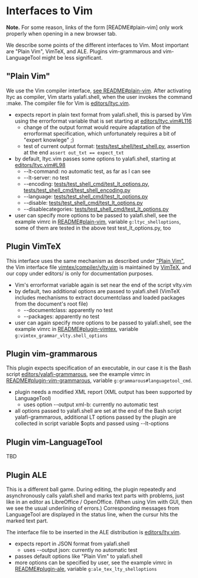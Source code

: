 # Interfaces to Vim

**Note.** For some reason, links of the form \[README#plain-vim\] only work properly when opening in a new browser tab. 

We describe some points of the different interfaces to Vim.
Most important are "Plain Vim", VimTeX, and ALE.
Plugins vim-grammarous and vim-LanguageTool might be less significant.

## "Plain Vim"
We use the Vim compiler interface, [see README#plain-vim](../README.md#plain-vim).
After activating ltyc as compiler, Vim starts yalafi.shell, when the user invokes the command :make.
The compiler file for Vim is [editors/ltyc.vim](../editors/ltyc.vim).
- expects report in plain text format from yalafi.shell, this is parsed by Vim using the errorformat variable that is set
  starting at [editors/ltyc.vim#L116](../editors/ltyc.vim#L116)
  - change of the output format would require adaptation of the errorformat specification, which unfortunately requires
    a bit of "expert knowlege" ;)
  - test of current output format: [tests/test\_shell/test\_shell.py](../tests/test_shell/test_shell.py), assertion
    at the end `assert out_txt == expect_txt`
- by default, ltyc.vim passes some options to yalafi.shell, starting at [editors/ltyc.vim#L98](../editors/ltyc.vim#L98)
   - --lt-command: no automatic test, as far as I can see
   - --lt-server: no test
   - --encoding: [tests/test\_shell\_cmd/test\_lt\_options.py](../tests/test_shell_cmd/test_lt_options.py),
     [tests/test\_shell\_cmd/test\_shell\_encoding.py](../tests/test_shell_cmd/test_shell_encoding.py)
   - --language: [tests/test\_shell\_cmd/test\_lt\_options.py](../tests/test_shell_cmd/test_lt_options.py)
   - --disable: [tests/test\_shell\_cmd/test\_lt\_options.py](../tests/test_shell_cmd/test_lt_options.py)
   - --disablecategories: [tests/test\_shell\_cmd/test\_lt\_options.py](../tests/test_shell_cmd/test_lt_options.py)
 - user can specify more options to be passed to yalafi.shell, see the example vimrc in [README#plain-vim](../README.md#plain-vim),
   variable `g:ltyc_shelloptions`, some of them are tested in the above test test\_lt\_options.py, too
   
 ## Plugin VimTeX
   
This interface uses the same mechanism as described under ["Plain Vim"](#plain-vim), the Vim interface file
[vimtex/compiler/vlty.vim](https://github.com/lervag/vimtex/blob/master/compiler/vlty.vim) is maintained by
[VimTeX](https://github.com/lervag/vimtex), and our copy under editors/ is only for documentation purposes.
- Vim's errorformat variable again is set near the end of the script vlty.vim
- by default, two additional options are passed to yalafi.shell (VimTeX includes mechanisms to
  extract documentclass and loaded packages from the document's root file)
  - --documentclass: apparently no test
  - --packages: apparently no test
- user can again specify more options to be passed to yalafi.shell, see the example vimrc in [README#plugin-vimtex](../README.md#plugin-vimtex),
  variable `g:vimtex_grammar_vlty.shell_options`

## Plugin vim-grammarous

This plugin expects specification of an executable, in our case it is the Bash script
[editors/yalafi-grammarous](../editors/yalafi-grammarous), see the example vimrc in
[README#plugin-vim-grammarous](../README.md#plugin-vim-grammarous), variable `g:grammarous#languagetool_cmd`.
- plugin needs a modified XML report (XML output has been supported by LanguageTool)
  - uses option --output xml-b: currently no automatic test
- all options passed to yalafi.shell are set at the end of the Bash script yalafi-grammarous, additional LT options
  passed by the plugin are collected in script variable \$opts and passed using --lt-options

## Plugin vim-LanguageTool

TBD

## Plugin ALE

This is a different ball game.
During editing, the plugin repeatedly and asynchronously calls yalafi.shell and marks text parts with problems,
just like in an editor as LibreOffice / OpenOffice.
(When using Vim with GUI, then we see the usual underlining of errors.)
Corresponding messages from LanguageTool are displayed in the status line, when the cursur hits
the marked text part.

The interface file to be inserted in the ALE distribution is [editors/lty.vim](../editors/lty.vim).
- expects report in JSON format from yalafi.shell
  - uses --output json: currently no automatic test
- passes default options like "Plain Vim" to yalafi.shell
- more options can be specified by user, see the example vimrc in [README#plugin-ale](../README.md#plugin-ale),
  variable `g:ale_tex_lty_shelloptions`


